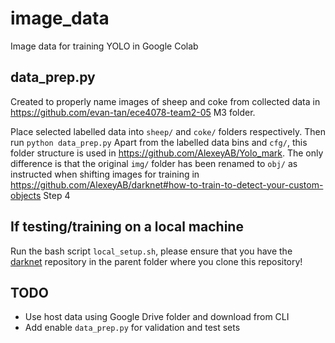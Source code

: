 # image_data
Image data for training YOLO in Google Colab


## data_prep.py
Created to properly name images of sheep and coke from collected data in https://github.com/evan-tan/ece4078-team2-05 M3 folder.

Place selected labelled data into `sheep/` and `coke/` folders respectively.
Then run `python data_prep.py`
Apart from the labelled data bins and `cfg/`, this folder structure is used in https://github.com/AlexeyAB/Yolo_mark. The only difference is that the original `img/` folder has been renamed to `obj/` as instructed when shifting images for training in https://github.com/AlexeyAB/darknet#how-to-train-to-detect-your-custom-objects Step 4

## If testing/training on a local machine
Run the bash script `local_setup.sh`, please ensure that you have the [darknet](https://github.com/AlexeyAB/darknet) repository in the parent folder where you clone this repository!

## TODO
- Use host data using Google Drive folder and download from CLI
- Add enable `data_prep.py` for validation and test sets
